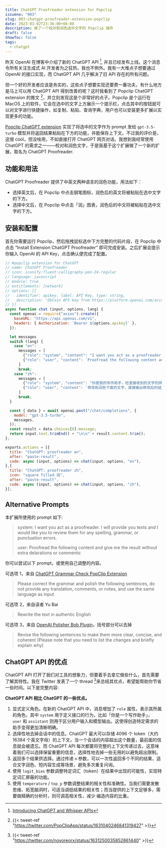 ```yaml
---
title: ChatGPT Proofreader extension for Popclip
issueno: "003"
slug: 003-chatgpt-proofreader-extension-popclip
date: 2023-03-02T23:36:00+08:00
description: 做了一个校对和润色选中文字的 Popclip 插件
draft: false
ShowToc: false
tags:
  - chatgpt
---
```


昨天 OpenAI 在博客中介绍了新的 ChatGPT API [^1], 并且已经发布上线。这个消息令所有关注生成式 AI 开发者为之狂热，我也不例外。我有一大堆点子想要通过 OpenAI 的接口实现，而 ChatGPT API 几乎解决了旧 API 存在的所有问题。

但一个好的开发者应该是务实的，这些点子想要实现还要费一番功夫，有什么地方是马上可以用 ChatGPT API 得到改善的呢？这时我看到了 Popclip ChatGPT extension 的推文 [^2]，并立刻发现这是个非常好的点子。Popclip 是个运行在 MacOS 上的软件，它会在选中的文字上方展示一个提示栏，点击其中的按钮就可以对文字进行快捷操作，如复制、粘贴、查询字典，用户也可以安装更多扩展以实现更多的功能。

[Popclip ChatGPT extension](https://forum.popclip.app/t/a-popclip-extension-for-chatgpt-updated/1283/18) 实现了将选中的文字作为 prompt 发给 `gpt-3.5-turbo` 模型并将返回结果粘贴在下方的功能，并能保存上下文。不过我的评价是，这很 cool，但没啥用，不如直接打开 ChatGPT 网页对话。我想到我经常使用 ChatGPT 的需求之一——校对和润色文字，于是我基于这个扩展做了一个新的扩展，取名为 ChatGPT Proofreader.

## 功能和用法

ChatGPT Proofreader 提供了中英文两种语言的润色功能，用法如下：

- 选择英文后，在 Popclip 中点击钢笔图标，润色后的英文将被粘贴在选中文字的下方。
- 选择中文后，在 Popclip 中点击「润」图表，润色后的中文将被粘贴在选中文字的下方。

## 安装和配置

首先你需要运行 Popclip，然后拖拽鼠标选中下方完整的代码片段，在 Popclip 中点击 “Install Extension ChatGPT Proofreader” 即可完成安装。之后扩展会提示你输入 OpenAI 的 API Key，点击确认便完成了配置。

```js
// #popclip extension for ChatGPT
// name: ChatGPT Proofreader
// icon: iconify:fluent:calligraphy-pen-24-regular
// language: javascript
// module: true
// entitlements: [network]
// options: [{
//   identifier: apikey, label: API Key, type: string,
//   description: 'Obtain API key from https://platform.openai.com/account/api-keys'
// }]
async function chat (input, options, lang) {
  const openai = require("axios").create({
    baseURL: "https://api.openai.com/v1",
    headers: { Authorization: `Bearer ${options.apikey}` },
  });

  let messages
  switch (lang) {
    case "en":
      messages = [
        {"role": "system", "content": "I want you act as a proofreader. I will provide you texts and I would like you to review them for any spelling, grammar, or punctuation errors."},
        {"role": "user", "content": `Proofread the following content and give me the result without extra delarations or comments:\n\n${input.text}`},
      ]
      break;
    case "zh":
      messages = [
        {"role": "system", "content": "你是我的写作助手，检查接收到的文字的拼写、语法错误，对其进行润色，向我提供修改后的文字。"},
        {"role": "user", "content": `修改和润色下面的文字，直接输出修改后的结果，不需要额外的声明:\n${input.text}`}
      ]
      break;
  }

  const { data } = await openai.post("/chat/completions", {
    model: "gpt-3.5-turbo",
    messages,
  });
  const result = data.choices[0].message;
  return input.text.trimEnd() + "\n\n" + result.content.trim();
};

exports.actions = [{
  title: "ChatGPT: proofreader en",
  after: "paste-result",
  code: async (input, options) => chat(input, options, "en"),
},{
  title: "ChatGPT: proofreader zh",
  icon: "square filled 润",
  after: "paste-result",
  code: async (input, options) => chat(input, options, "zh"),
}];
```

## Alternative Prompts

本扩展所使用的 prompt 如下:
> system: I want you act as a proofreader. I will provide you texts and I would like you to review them for any spelling, grammar, or punctuation errors.
>
> user: Proofread the following content and give me the result without extra delarations or comments:

你可以尝试以下 prompt，或使用自己调整的内容。

可选项 1，来自 [ChatGPT Grammar Check PopClip Extension](https://github.com/hirakujira/ChatGPT-Grammar-Check-PopClip-Extension)
> Please correct the grammar and polish the following sentences, do not provide any translation, comments, or notes, and use the same language as input

可选项 2，来自读者 Yu Bai
> Rewrite the text in authentic English

可选项 3，来自 [OpenAI Polisher Bob Plugin](https://github.com/yetone/bob-plugin-openai-polisher)，括号部分可以去掉
> Revise the following sentences to make them more clear, concise, and coherent (Please note that you need to list the changes and briefly explain why)


## ChatGPT API 的优点

ChatGPT API 打开了我们对工具的想象力，但要着手去拿它做些什么，首先需要了解其特性。我在 Twitter 发表了一个 thread [^3]来总结其优点，希望能帮助你节省一些时间。以下是完整内容:

**ChatGPT API 相比 ChatGPT 的一些优点。**

1. 显式定义角色。在新的 ChatGPT API 中，消息增加了 `role` 属性，表示其所属的角色，其中 `system` 用于定义接口的行为，比如「你是一个写作助手」， `user` 和 `assistant` 则用于区分用户输入和模型输出。这使得创造特定需求的助手变得更加清晰明确。
2. 选择性地去掉会话中的信息。ChatGPT 最大可以存储 4096 个 token（大约 16384 个英文字母）的上下文，当一个会话的内容超出这个数量，最前面的信息就会被遗忘。而 ChatGPT API 每次都要将完整的上下文传递过去，这意味着我们可以选择保留重要的信息，选择性地去掉一些无用的以避免超出限制。
3. 返回多个结果供选择。通过传递 `n` 参数，可以一次性返回多个不同的结果，适合文字润色、短内容生成等场景，避免多次重复问询。
4. 使用 `logit_bias` 参数调整特定词汇（token）在结果中出现的可能性，实现特定词汇屏蔽的功能。
5. 使用 `temperature` / `top_p` 参数调整结果的相关性和准确性。当我们需要发散思维、拓宽脑洞时，可适当调低结果的相关性；而当提供的上下文足够多，需要做精确的分析时，则可调高相关性，减少 编造内容的比重。

[^1]: [Introducing ChatGPT and Whisper APIs](https://openai.com/blog/introducing-chatgpt-and-whisper-apis)
[^2]: {{< tweet-ref "https://twitter.com/PopClipApp/status/1631040246841319427" >}}
[^3]: {{< tweet-ref "https://twitter.com/novoreorx/status/1631250035852861440" >}}